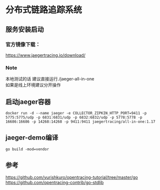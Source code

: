 # 分布式链路追踪系统

## 服务安装启动
### 官方镜像下载：
https://www.jaegertracing.io/download/ 
   
### Note
本地测试的话 建议直接运行./jaeger-all-in-one \
如果是线上环境建议分开操作

## 启动jaeger容器
    docker run -d --name jaeger -e COLLECTOR_ZIPKIN_HTTP_PORT=9411 -p 5775:5775/udp -p 6831:6831/udp -p 6832:6832/udp -p 5778:5778 -p 16686:16686 -p 14268:14268 -p 9411:9411 jaegertracing/all-in-one:1.17

## jaeger-demo编译
    go build -mod=vendor

## 参考
https://github.com/yurishkuro/opentracing-tutorial/tree/master/go \
https://github.com/opentracing-contrib/go-stdlib
